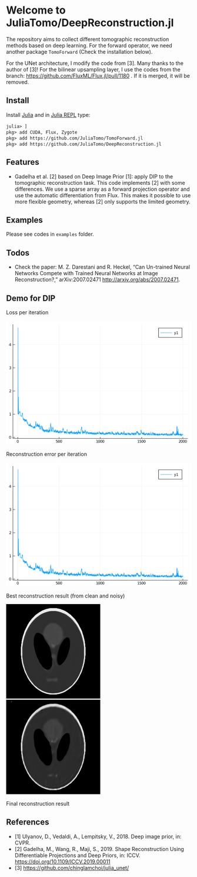 # Welcome to JuliaTomo/DeepReconstruction.jl

The repository aims to collect different tomographic reconstruction methods based on deep learning. For the forward operator, we need another package `TomoForward` (Check the installation below).

For the UNet architecture, I modify the code from [3]. Many thanks to the author of [3]! For the bilinear upsampling layer, I use the codes from the branch: https://github.com/FluxML/Flux.jl/pull/1180 . If it is merged, it will be removed.

## Install

Install [Julia](https://julialang.org/downloads/) and in [Julia REPL](https://docs.julialang.org/en/v1/stdlib/REPL/) type:

```
julia> ]
pkg> add CUDA, Flux, Zygote
pkg> add https://github.com/JuliaTomo/TomoForward.jl
pkg> add https://github.com/JuliaTomo/DeepReconstruction.jl
```

## Features

- Gadelha et al. [2] based on Deep Image Prior [1]: apply DIP to the tomographic reconstruction task. This code implements [2] with some differences. We use a sparse array as a forward projection operator and use the automatic differentiation from Flux. This makes it possible to use more flexible geometry, whereas [2] only supports the limited geometry.


## Examples

Please see codes in `examples` folder.

## Todos

- Check the paper: M. Z. Darestani and R. Heckel, “Can Un-trained Neural Networks Compete with Trained Neural Networks at Image Reconstruction?,” arXiv:2007.02471 http://arxiv.org/abs/2007.02471.

## Demo for DIP

Loss per iteration

![](media/losses.png)

Reconstruction error per iteration

![](media/errs.png)

Best reconstruction result (from clean and noisy)

![](media/recon_best.png) ![](media/recon_best_noisy.png)

Final reconstruction result

## References

- [1] Ulyanov, D., Vedaldi, A., Lempitsky, V., 2018. Deep image prior, in: CVPR.
- [2] Gadelha, M., Wang, R., Maji, S., 2019. Shape Reconstruction Using Differentiable Projections and Deep Priors, in: ICCV. https://doi.org/10.1109/ICCV.2019.00011
- [3] https://github.com/chinglamchoi/julia_unet/